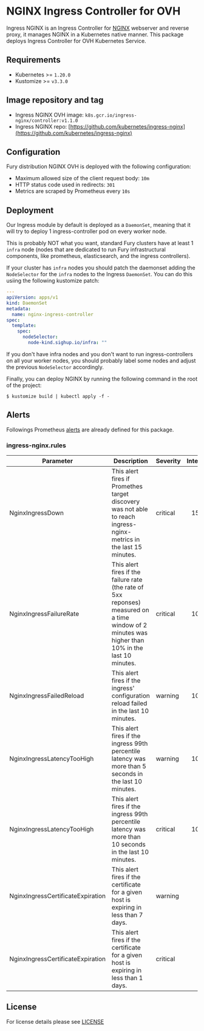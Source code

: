 # NGINX Ingress Controller for OVH

<!-- <KFD-DOCS> -->

Ingress NGINX is an Ingress Controller for [NGINX](https://nginx.org) webserver and reverse proxy, it manages NGINX in
a Kubernetes native manner. This package deploys Ingress Controller for OVH Kubernetes Service.

## Requirements

- Kubernetes >= `1.20.0`
- Kustomize >= `v3.3.0`

## Image repository and tag

- Ingress NGINX OVH image: `k8s.gcr.io/ingress-nginx/controller:v1.1.0`
- Ingress NGINX repo: [https://github.com/kubernetes/ingress-nginx](https://github.com/kubernetes/ingress-nginx)

## Configuration

Fury distribution NGINX OVH is deployed with the following configuration:

- Maximum allowed size of the client request body: `10m`
- HTTP status code used in redirects: `301`
- Metrics are scraped by Prometheus every `10s`

## Deployment

Our Ingress module by default is deployed as a `DaemonSet`, meaning that it will try to deploy 1 ingress-controller pod on every worker node.

This is probably NOT what you want, standard Fury clusters have at least 1 `infra` node (nodes that are dedicated to run Fury infrastructural components, like prometheus, elasticsearch, and the ingress controllers).

If your cluster has `infra` nodes you should patch the daemonset adding the `NodeSelector` for the `infra` nodes to the Ingress `DaemonSet`. You can do this usiing the following kustomize patch:

```yaml
---
apiVersion: apps/v1
kind: DaemonSet
metadata:
  name: nginx-ingress-controller
spec:
  template:
    spec:
      nodeSelector:
        node-kind.sighup.io/infra: ""
```

If you don't have infra nodes and you don't want to run ingress-controllers on all your worker nodes, you should probably label some nodes and adjust the previous `NodeSelector` accordingly.

Finally, you can deploy NGINX by running the following command in the root of the project:

`$ kustomize build | kubectl apply -f -`

## Alerts

Followings Prometheus [alerts](https://prometheus.io/docs/prometheus/latest/configuration/alerting_rules/) are already defined for this package.

### ingress-nginx.rules

| Parameter                         | Description                                                                                                                                        | Severity | Interval |
| --------------------------------- | -------------------------------------------------------------------------------------------------------------------------------------------------- | -------- | :------: |
| NginxIngressDown                  | This alert fires if Promethes target discovery was not able to reach ingress-nginx-metrics in the last 15 minutes.                                 | critical |   15m    |
| NginxIngressFailureRate           | This alert fires if the failure rate (the rate of 5xx reponses) measured on a time window of 2 minutes was higher than 10% in the last 10 minutes. | critical |   10m    |
| NginxIngressFailedReload          | This alert fires if the ingress' configuration reload failed in the last 10 minutes.                                                               | warning  |   10m    |
| NginxIngressLatencyTooHigh        | This alert fires if the ingress 99th percentile latency was more than 5 seconds in the last 10 minutes.                                            | warning  |   10m    |
| NginxIngressLatencyTooHigh        | This alert fires if the ingress 99th percentile latency was more than 10 seconds in the last 10 minutes.                                           | critical |   10m    |
| NginxIngressCertificateExpiration | This alert fires if the certificate for a given host is expiring in less than 7 days.                                                              | warning  |          |
| NginxIngressCertificateExpiration | This alert fires if the certificate for a given host is expiring in less than 1 days.                                                              | critical |          |

<!-- </KFD-DOCS> -->

## License

For license details please see [LICENSE](../../LICENSE)
